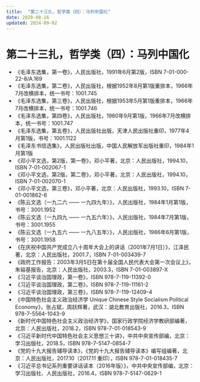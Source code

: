 ```yaml
---
title:  "第二十三扎，哲学类（四）：马列中国化"
date: 2020-08-16
updated: 2024-09-02
---
```


# 第二十三扎，哲学类（四）：马列中国化 #

- 《毛泽东选集，第一卷》，人民出版社，1991年6月第2版，ISBN 7-01-000-22-8/A.169
- 《毛泽东选集，第二卷》，人民出版社，根据1952年8月第1版重排本，1966年7月改横排本，统一书号：1001.745
- 《毛泽东选集，第三卷》，人民出版社，根据1953年5月第1版重排本，1966年7月改横排本，统一书号：1001.746
- 《毛泽东选集，第四卷》，人民出版社，1960年9月第1版，1966年7月改横排本，统一书号：1001.747
- 《毛泽东选集，第五卷》，人民出版社出版，天津人民出版社重印，1977年4月第1版，书号：1001.1122
- 《毛泽东书信选集》，人民出版社出版，中国人民解放军出版社重印，1984年1月第1版
- 《邓小平文选，第2版，第一卷》，邓小平著，北京：人民出版社，1994.10，ISBN 7-01-002067-1
- 《邓小平文选，第2版，第二卷》，邓小平著，北京：人民出版社，1994.10，ISBN 7-01-002070-1
- 《邓小平文选，第三卷》，邓小平著，北京：人民出版社，1993.10，ISBN 7-01-001862-6
- 《陈云文选（一九二六 —— 一九四九年）》，人民出版社，1984年1月第1版，书号：3001.1952
- 《陈云文选（一九四九 —— 一九五六年）》，人民出版社，1984年7月第1版，书号：3001.1955
- 《陈云文选（一九五六 —— 一九八五年）》，人民出版社，1986年6月第1版，书号：3001.1958
- 《在庆祝中国共产党成立八十周年大会上的讲话（2001年7月1日）》，江泽民著，北京：人民出版社，2001.7，ISBN 7-01-003439-7
- 《政府工作报告：2003年3月5日在第十届全国人民代表大会第一次会议上》，朱镕基报告，北京：人民出版社，2003.3，ISBN 7-01-003897-X
- 《习近平谈治国理政，第一卷》，ISBN 978-7-119-11392-0
- 《习近平谈治国理政，第二卷》，ISBN 978-7-119-11161-2
- 《习近平谈治国理政，第三卷》，ISBN 978-7-119-12409-4
- 《中国特色社会主义政治经济学 Unique Chinese Style Socialism Political Economy》，张占斌，周跃辉著，武汉：湖北教育出版社，2016.3，ISBN 978-7-5564-1043-9
- 《新时代中国特色社会主义政治经济学》，国家行政学院经济学教研部编著，北京：人民出版社，2018.2，ISBN 978-7-01-018543-9
- 《习近平新时代中国特色社会主义思想三十讲》，中共中央宣传部编，北京：学习出版社，2018.5，ISBN 978-7-5147-0854-7
- 《党的十九大报告辅导读本》，《党的十九大报告辅导读本》编写组编著，北京：人民出版社，2017.10（2017.11 重印），ISBN 978-7-01-018435-7
- 《习近平总书记系列重要讲话读本（2016年版）》，中共中央宣传部编，北京：学习出版社、人民出版社，2016.4，ISBN 978-7-5147-0629-1